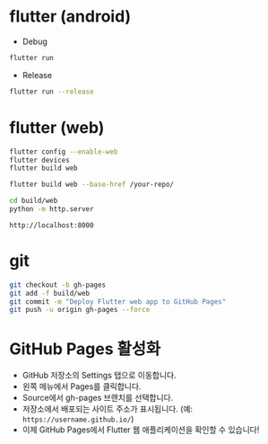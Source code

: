 # flutter (android)
- Debug
```bash
flutter run
```

- Release
```bash
flutter run --release
```

# flutter (web)
 
```bash
flutter config --enable-web
flutter devices
flutter build web

flutter build web --base-href /your-repo/

```

```bash
cd build/web
python -m http.server
```

```
http://localhost:8000
```

# git
```bash
git checkout -b gh-pages
git add -f build/web
git commit -m "Deploy Flutter web app to GitHub Pages"
git push -u origin gh-pages --force
```

# GitHub Pages 활성화
- GitHub 저장소의 Settings 탭으로 이동합니다.
- 왼쪽 메뉴에서 Pages를 클릭합니다.
- Source에서 gh-pages 브랜치를 선택합니다.
- 저장소에서 배포되는 사이트 주소가 표시됩니다. (예: `https://username.github.io/`)
- 이제 GitHub Pages에서 Flutter 웹 애플리케이션을 확인할 수 있습니다!